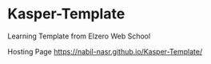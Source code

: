# Kasper-Template
Learning Template from Elzero Web School

 Hosting Page https://nabil-nasr.github.io/Kasper-Template/